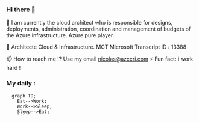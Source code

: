 ### Hi there 👋

💬 I am currently the cloud architect who is responsible for designs, deployments, administration, coordination and management of budgets of the Azure infrastructure. Azure pure player.

🔭 Architecte Cloud & Infrastructure.
MCT Microsoft Transcript ID : 13388

📫 How to reach me !? Use my email nicolas@azccri.com
⚡ Fun fact: i work hard !

### My daily :

```mermaid
  graph TD;
    Eat-->Work;
    Work-->Sleep;
    Sleep-->Eat;
    ```
